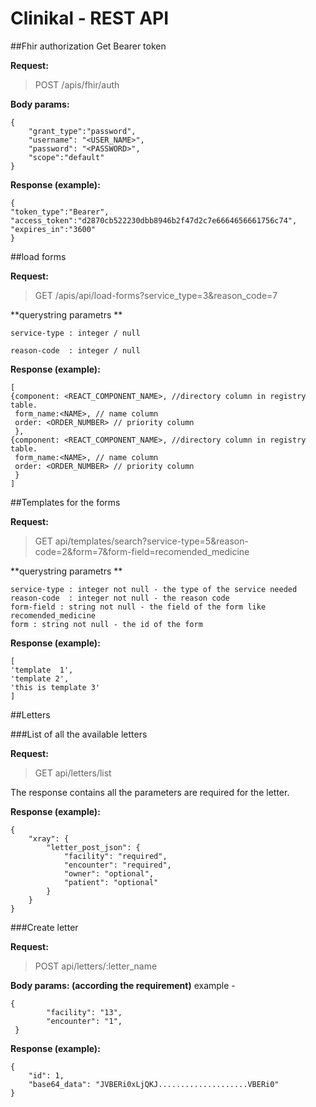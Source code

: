 # Clinikal - REST API


##Fhir authorization 
Get Bearer token

**Request:**
> POST /apis/fhir/auth

**Body params:**
```
{
    "grant_type":"password",
    "username": "<USER_NAME>",
    "password": "<PASSWORD>",
    "scope":"default"
}
```

**Response (example):**
```
{
"token_type":"Bearer",
"access_token":"d2870cb522230dbb8946b2f47d2c7e6664656661756c74",
"expires_in":"3600"
}
```


##load forms

**Request:**
> GET  /apis/api/load-forms?service_type=3&reason_code=7

**querystring parametrs **

    service-type : integer / null 
    
    reason-code  : integer / null

**Response (example):**
```
[
{component: <REACT_COMPONENT_NAME>, //directory column in registry table.
 form_name:<NAME>, // name column
 order: <ORDER_NUMBER> // priority column
 },
{component: <REACT_COMPONENT_NAME>, //directory column in registry table.
 form_name:<NAME>, // name column
 order: <ORDER_NUMBER> // priority column
 }
]
```



##Templates for the forms

**Request:**
> GET  api/templates/search?service-type=5&reason-code=2&form=7&form-field=recomended_medicine

**querystring parametrs **

    service-type : integer not null - the type of the service needed
    reason-code  : integer not null - the reason code
    form-field : string not null - the field of the form like recomended_medicine
    form : string not null - the id of the form

**Response (example):**
```
[
'template  1',
'template 2',
'this is template 3'
]
```


##Letters

###List of all the available letters

**Request:**
> GET  api/letters/list

The response contains all the parameters are required for the letter.

**Response (example):**
```
{
    "xray": {
        "letter_post_json": {
            "facility": "required",
            "encounter": "required",
            "owner": "optional",
            "patient": "optional"
        }
    }
}
```


###Create letter

**Request:**
> POST  api/letters/:letter_name


**Body params: (according the requirement)**
example - 
```
{
        "facility": "13",
        "encounter": "1",
 }
```

**Response (example):**
```
{
    "id": 1,
    "base64_data": "JVBERi0xLjQKJ....................VBERi0"
}
```